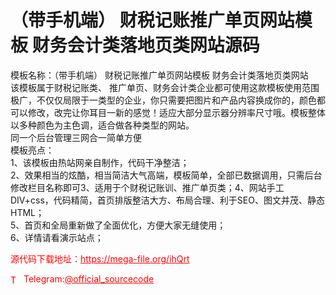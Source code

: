 # （带手机端） 财税记账推广单页网站模板 财务会计类落地页类网站源码

模板名称：（带手机端） 财税记账推广单页网站模板 财务会计类落地页类网站<br>该模板属于财税记账类、 推广单页、财务会计类企业都可使用这款模板使用范围极广，不仅仅局限于一类型的企业，你只需要把图片和产品内容换成你的，颜色都可以修改，改完让你耳目一新的感觉！适应大部分显示器分辨率尺寸哦。模板整体以多种颜色为主色调，适合做各种类型的网站。<br>同一个后台管理三网合一简单方便<br>模板亮点：<br>1、该模板由热站网亲自制作，代码干净整洁；<br>2、效果相当的炫酷，相当简洁大气高端，模板简单，全部已数据调用，只需后台修改栏目名称即可3、适用于个财税记账训、推广单页类；4、网站手工DIV+css，代码精简，首页排版整洁大方、布局合理、利于SEO、图文并茂、静态HTML；<br>5、首页和全局重新做了全面优化，方便大家无缝使用；<br>6、详情请看演示站点；<br>


<p style="color: red;">源代码下载地址：<a href="https://mega-file.org/ihQrt" style="color: red;">https://mega-file.org/ihQrt</a></p><p style="color: red;"><img src="https://cdn-icons-png.flaticon.com/512/2111/2111646.png" alt="Telegram Icon" style="width: 16px; vertical-align: middle; margin-right: 5px;">Telegram:<a href="https://t.me/official_sourcecode" style="color: red;">@official_sourcecode</a></p>